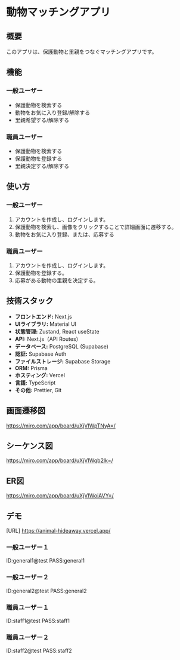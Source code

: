 # 動物マッチングアプリ

## 概要
このアプリは、保護動物と里親をつなぐマッチングアプリです。


## 機能
### 一般ユーザー
* 保護動物を検索する
* 動物をお気に入り登録/解除する
* 里親希望する/解除する
### 職員ユーザー
* 保護動物を検索する
* 保護動物を登録する
* 里親決定する/解除する


## 使い方
### 一般ユーザー
1. アカウントを作成し、ログインします。
2. 保護動物を検索し、画像をクリックすることで詳細画面に遷移する。
3. 動物をお気に入り登録、または、応募する
### 職員ユーザー
1. アカウントを作成し、ログインします。
2. 保護動物を登録する。
3. 応募がある動物の里親を決定する。

## 技術スタック
* **フロントエンド:** Next.js
* **UIライブラリ:** Material UI
* **状態管理:** Zustand, React useState
* **API:** Next.js（API Routes）
* **データベース:** PostgreSQL (Supabase)
* **認証:** Supabase Auth
* **ファイルストレージ:** Supabase Storage
* **ORM:** Prisma
* **ホスティング:** Vercel
* **言語:** TypeScript
* **その他:** Prettier, Git

## 画面遷移図
https://miro.com/app/board/uXjVIWpTNyA=/

## シーケンス図
https://miro.com/app/board/uXjVIWqb2lk=/

## ER図
https://miro.com/app/board/uXjVIWoiAVY=/


## デモ
[URL]
https://animal-hideaway.vercel.app/

### 一般ユーザー１
ID:general1@test
PASS:general1

### 一般ユーザー２
ID:general2@test
PASS:general2

### 職員ユーザー１
ID:staff1@test
PASS:staff1

### 職員ユーザー２
ID:staff2@test
PASS:staff2
